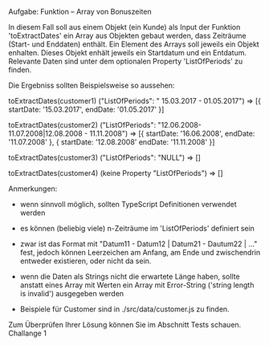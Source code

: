 Aufgabe: Funktion – Array von Bonuszeiten

In diesem Fall soll aus einem Objekt (ein Kunde) als Input der Funktion
'toExtractDates' ein Array aus Objekten gebaut werden, dass Zeiträume (Start- und Enddaten) enthält.
Ein Element des Arrays soll jeweils ein Objekt enhalten. Dieses Objekt enhält jeweils ein Startdatum und ein Entdatum.
Relevante Daten sind unter dem optionalen Property 'ListOfPeriods' zu finden.

Die Ergebniss sollten Beispielsweise so aussehen:

toExtractDates(customer1) ("ListOfPeriods": " 15.03.2017 - 01.05.2017")
=> [{
startDate: '15.03.2017',
endDate: '01.05.2017'
}]

toExtractDates(customer2) ("ListOfPeriods": "12.06.2008- 11.07.2008|12.08.2008 - 11.11.2008")
=> [{
startDate: '16.06.2008',
endDate: '11.07.2008'
},
{
startDate: '12.08.2008'
endDate: '11.11.2008'
}]

toExtractDates(customer3) ("ListOfPeriods": "NULL")
=> []

toExtractDates(customer4) (keine Property "ListOfPeriods")
=> []

Anmerkungen:

- wenn sinnvoll möglich, sollten TypeScript Definitionen verwendet werden
- es können (beliebig viele) n-Zeiträume im 'ListOfPeriods' definiert sein
- zwar ist das Format mit "Datum11 - Datum12 | Datum21 - Dautum22 | ..." fest, jedoch können Leerzeichen am Anfang, am Ende und zwischendrin entweder existieren, oder nicht da sein.
- wenn die Daten als Strings nicht die erwartete Länge haben, sollte anstatt eines Array mit Werten ein Array mit Error-String ('string length is invalid') ausgegeben werden

- Beispiele für Customer sind in ./src/data/customer.js zu finden.

Zum Überprüfen Ihrer Lösung können Sie im Abschnitt Tests schauen.
Challange 1
